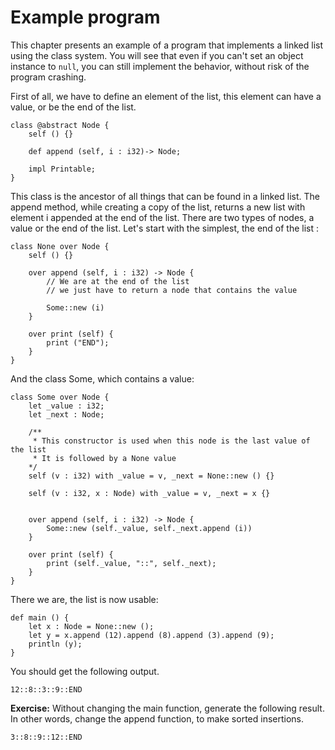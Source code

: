 # Example program

This chapter presents an example of a program that implements a linked
list using the class system. You will see that even if you can't set
an object instance to `null`, you can still implement the behavior,
without risk of the program crashing.

First of all, we have to define an element of the list, this element
can have a value, or be the end of the list.

```ymir
class @abstract Node {
	self () {}
		
	def append (self, i : i32)-> Node;
	
	impl Printable;
}
```

This class is the ancestor of all things that can be found in a linked
list.  The append method, while creating a copy of the list, returns a
new list with element i appended at the end of the list. There are two
types of nodes, a value or the end of the list. Let's start with the
simplest, the end of the list :

```ymir
class None over Node {
	self () {}

	over append (self, i : i32) -> Node {
		// We are at the end of the list
		// we just have to return a node that contains the value
		
		Some::new (i)
	}

	over print (self) {
		print ("END");
	}	
}
```

And the class Some, which contains a value: 

```ymir
class Some over Node {
	let _value : i32;
	let _next : Node;
	
	/**
	 * This constructor is used when this node is the last value of the list
	 * It is followed by a None value
	*/
	self (v : i32) with _value = v, _next = None::new () {}
	
	self (v : i32, x : Node) with _value = v, _next = x {}
	

	over append (self, i : i32) -> Node {
		Some::new (self._value, self._next.append (i))
	}		
	
	over print (self) {
		print (self._value, "::", self._next);		
	}	
}
```

There we are, the list is now usable:

```ymir
def main () {
	let x : Node = None::new ();
	let y = x.append (12).append (8).append (3).append (9);
	println (y);
}
```

You should get the following output.

```
12::8::3::9::END
```

**Exercise:** Without changing the main function, generate the
  following result. In other words, change the append function, to
  make sorted insertions.
  
```
3::8::9::12::END
```
